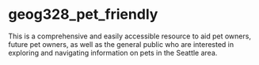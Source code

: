 # geog328_pet_friendly
This is a comprehensive and easily accessible resource to aid pet owners, future pet owners, as well as the general public who are interested in exploring and navigating information on pets in the Seattle area. 
